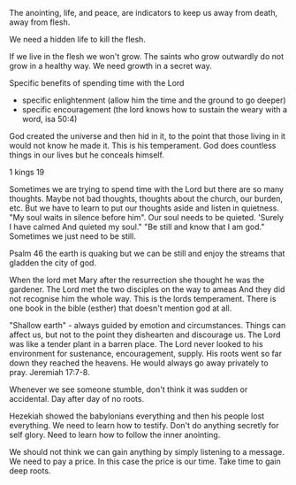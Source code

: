 The anointing, life, and peace, are indicators to keep us away from death, away from flesh.

We need a hidden life to kill the flesh.

If we live in the flesh we won't grow. The saints who grow outwardly do not grow in a healthy way. We need growth in a secret way.

Specific benefits of spending time with the Lord
- specific enlightenment (allow him the time and the ground to go deeper)
- specific encouragement (the lord knows how to sustain the weary with a word, isa 50:4)

God created the universe and then hid in it, to the point that those living in it would not know he made it. This is his temperament. God does countless things in our lives but he conceals himself.

1 kings 19
 
Sometimes we are trying to spend time with the Lord but there are so many thoughts. Maybe not bad thoughts, thoughts about the church, our burden, etc. But we have to learn to put our thoughts aside and listen in quietness. "My soul waits in silence before him". Our soul needs to be quieted. 'Surely I have calmed And quieted my soul." "Be still and know that I am god." Sometimes we just need to be still.

Psalm 46 the earth is quaking but we can be still and enjoy the streams that gladden the city of god.

When the lord met Mary after the resurrection she thought he was the gardener. The Lord met the two disciples on the way to ameas And they did not recognise him the whole way. This is the lords temperament. There is one book in the bible (esther) that doesn't mention god at all. 

"Shallow earth" - always guided by emotion and circumstances. Things can affect us, but not to the point they dishearten and discourage us. The Lord was like a tender plant in a barren place. The Lord never looked to his environment for sustenance, encouragement, supply. His roots went so far down they reached the heavens. He would always go away privately to pray. Jeremiah 17:7-8.

Whenever we see someone stumble, don't think it was sudden or accidental. Day after day of no roots.

Hezekiah showed the babylonians everything and then his people lost everything. We need to learn how to testify. Don't do anything secretly for self glory. Need to learn how to follow the inner anointing.

We should not think we can gain anything by simply listening to a message. We need to pay a price. In this case the price is our time. Take time to gain deep roots.
